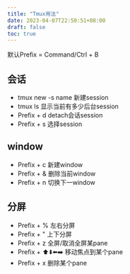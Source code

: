 ```yaml
---
title: "Tmux用法"
date: 2023-04-07T22:50:51+08:00
draft: false
toc: true
---
```


默认Prefix = Command/Ctrl + B
## 会话
- tmux new -s name 新建session
- tmux ls  显示当前有多少后台session
- Prefix + d  detach会话session
- Prefix + s 选择session

## window
- Prefix + c  新建window
- Prefix + &  删除当前window
- Prefix + n  切换下一window

## 分屏
- Prefix + % 左右分屏
- Prefix + "  上下分屏
- Prefix + z  全屏/取消全屏某pane
- Prefix + ⬆️⬇️⬅️➡️ 移动焦点到某个pane
- Prefix + x  删除某个pane

